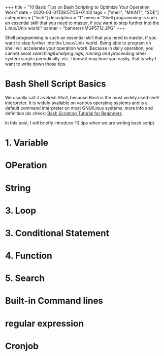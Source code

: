 +++
title =  "10 Basic Tips on Bash Scripting to Optimize Your Operation Work"
date =  2020-03-01T09:57:55+01:00
tags = ["shell", "MAINT", "SDE"]
categories = ["tech"]
description = "1"
menu = "Shell programming is such an essential skill that you need to master, if you want to step further into the Linux/Unix world."
banner = "banners/IMGP5712.JPG"
+++

Shell programming is such an essential skill that you need to master, if you want to step further into the Linux/Unix world. Being able to program on shell will accelerate your operation work. Because in daily operation, you cannot avoid *searching&analying logs*, *running and proceeding* other system scripts periodically, etc. I know it may bore you easily, that is why I want to write down those tips.

# Bash Shell Script Basics
We usually call it as *Bash Shell*, because *Bash* is the most widely used shell interpreter. It is widely available on various operating systems and is a default command interpreter on most GNU/Linux systems.
more info and definition pls check:
		[Bash Scripting Tutorial for Beginners](https://linuxconfig.org/bash-scripting-tutorial-for-beginners) 

In this post, I will briefly introduce 10 tips when we are writing bash script.


# 1. Variable

# OPeration

#  String

# 3. Loop

# 3. Conditional Statement

# 4. Function

# 5. Search

#  Built-in Command lines

# regular expression

# Cronjob
